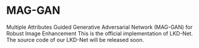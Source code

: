 # MAG-GAN
Multiple Attributes Guided Generative Adversarial Network (MAG-GAN) for Robust Image Enhancement
This is the official implementation of LKD-Net.
The source code of our LKD-Net will be released soon.
